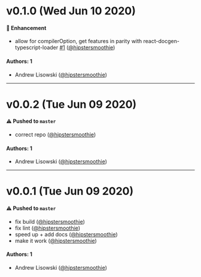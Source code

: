 # v0.1.0 (Wed Jun 10 2020)

#### 🚀 Enhancement

- allow for compilerOption, get features in parity with react-docgen-typescript-loader [#1](https://github.com/hipstersmoothie/react-docgen-typescript-plugin/pull/1) ([@hipstersmoothie](https://github.com/hipstersmoothie))

#### Authors: 1

- Andrew Lisowski ([@hipstersmoothie](https://github.com/hipstersmoothie))

---

# v0.0.2 (Tue Jun 09 2020)

#### ⚠️ Pushed to `master`

- correct repo ([@hipstersmoothie](https://github.com/hipstersmoothie))

#### Authors: 1

- Andrew Lisowski ([@hipstersmoothie](https://github.com/hipstersmoothie))

---

# v0.0.1 (Tue Jun 09 2020)

#### ⚠️ Pushed to `master`

- fix build ([@hipstersmoothie](https://github.com/hipstersmoothie))
- fix lint ([@hipstersmoothie](https://github.com/hipstersmoothie))
- speed up + add docs ([@hipstersmoothie](https://github.com/hipstersmoothie))
- make it work ([@hipstersmoothie](https://github.com/hipstersmoothie))

#### Authors: 1

- Andrew Lisowski ([@hipstersmoothie](https://github.com/hipstersmoothie))
